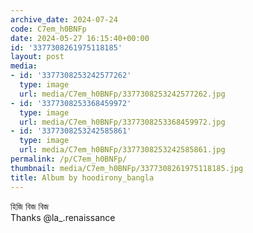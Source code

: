 ```yaml
---
archive_date: 2024-07-24
code: C7em_h0BNFp
date: 2024-05-27 16:15:40+00:00
id: '3377308261975118185'
layout: post
media:
- id: '3377308253242577262'
  type: image
  url: media/C7em_h0BNFp/3377308253242577262.jpg
- id: '3377308253368459972'
  type: image
  url: media/C7em_h0BNFp/3377308253368459972.jpg
- id: '3377308253242585861'
  type: image
  url: media/C7em_h0BNFp/3377308253242585861.jpg
permalink: /p/C7em_h0BNFp/
thumbnail: media/C7em_h0BNFp/3377308261975118185.jpg
title: Album by hoodirony_bangla
---
```


হিজি বিজ বিজ  
Thanks @la_.renaissance